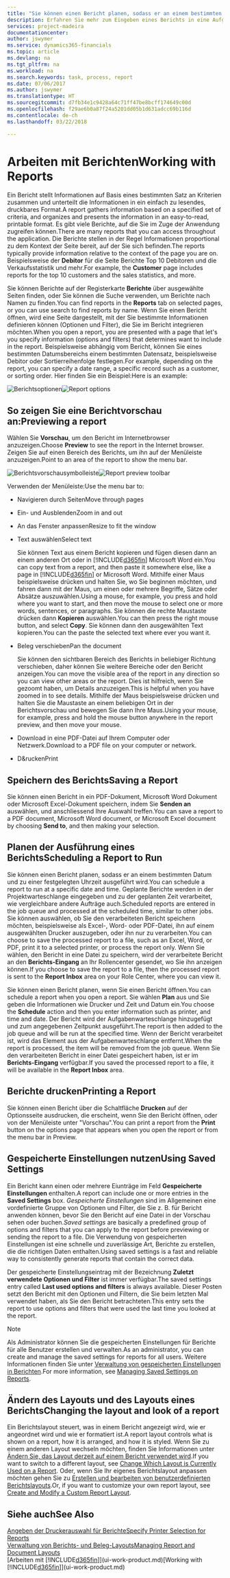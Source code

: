 ```yaml
---
title: "Sie können einen Bericht planen, sodass er an einem bestimmten Datum und zu einer festgelegten Uhrzeit ausgeführt wird | Microsoft Docs"
description: Erfahren Sie mehr zum Eingeben eines Berichts in eine Aufgabenwarteschlange und das Planen der Verarbeitung an einem bestimmten Datum und Uhrzeit.
services: project-madeira
documentationcenter: 
author: jswymer
ms.service: dynamics365-financials
ms.topic: article
ms.devlang: na
ms.tgt_pltfrm: na
ms.workload: na
ms.search.keywords: task, process, report
ms.date: 07/06/2017
ms.author: jswymer
ms.translationtype: HT
ms.sourcegitcommit: d7fb34e1c9428a64c71ff47be8bcff174649c00d
ms.openlocfilehash: f29ae6b0a87f24a5201dd05b1d631adcc69b116d
ms.contentlocale: de-ch
ms.lasthandoff: 03/22/2018

---
```

# <a name="working-with-reports"></a><span data-ttu-id="35209-103">Arbeiten mit Berichten</span><span class="sxs-lookup"><span data-stu-id="35209-103">Working with Reports</span></span>
<span data-ttu-id="35209-104">Ein Bericht stellt Informationen auf Basis eines bestimmten Satz an Kriterien zusammen und unterteilt die Informationen in ein einfach zu lesendes, druckbares Format.</span><span class="sxs-lookup"><span data-stu-id="35209-104">A report gathers information based on a specified set of criteria, and organizes and presents the information in an easy-to-read, printable format.</span></span> <span data-ttu-id="35209-105">Es gibt viele Berichte, auf die Sie im Zuge der Anwendung zugreifen können.</span><span class="sxs-lookup"><span data-stu-id="35209-105">There are many reports that you can access throughout the application.</span></span> <span data-ttu-id="35209-106">Die Berichte stellen in der Regel Informationen proportional zu dem Kontext der Seite bereit, auf der Sie sich befinden.</span><span class="sxs-lookup"><span data-stu-id="35209-106">The reports typically provide information relative to the context of the page you are on.</span></span> <span data-ttu-id="35209-107">Beispielsweise der **Debitor** für die Seite Berichte Top 10 Debitoren und die Verkaufsstatistik und mehr.</span><span class="sxs-lookup"><span data-stu-id="35209-107">For example, the **Customer** page includes reports for the top 10 customers and the sales statistics, and more.</span></span>

<span data-ttu-id="35209-108">Sie können Berichte auf der Registerkarte **Berichte** über ausgewählte Seiten finden, oder Sie können die Suche verwenden, um Berichte nach Namen zu finden.</span><span class="sxs-lookup"><span data-stu-id="35209-108">You can find reports in the **Reports** tab on selected pages, or you can use search to find reports by name.</span></span> <span data-ttu-id="35209-109">Wenn Sie einen Bericht öffnen, wird eine Seite dargestellt, mit der Sie bestimmte Informationen definieren können (Optionen und Filter), die Sie im Bericht integrieren möchten.</span><span class="sxs-lookup"><span data-stu-id="35209-109">When you open a report, you are presented with a page that let's you specify information (options and filters) that determines want to include in the report.</span></span> <span data-ttu-id="35209-110">Beispielsweise abhängig vom Bericht, können Sie eines bestimmten Datumsbereichs einem bestimmten Datensatz, beispielsweise Debitor oder Sortierreihenfolge festlegen.</span><span class="sxs-lookup"><span data-stu-id="35209-110">For example, depending on the report, you can specify a date range, a specific record such as a customer, or sorting order.</span></span> <span data-ttu-id="35209-111">Hier finden Sie ein Beispiel:</span><span class="sxs-lookup"><span data-stu-id="35209-111">Here is an example:</span></span>

<span data-ttu-id="35209-112">![Berichtsoptionen](media/report_options.png "Berichtsoptionen")</span><span class="sxs-lookup"><span data-stu-id="35209-112">![Report options](media/report_options.png "Report options")</span></span>

## <a name="previewing-a-report"></a><span data-ttu-id="35209-113">So zeigen Sie eine Berichtvorschau an:</span><span class="sxs-lookup"><span data-stu-id="35209-113">Previewing a report</span></span>
<span data-ttu-id="35209-114">Wählen Sie **Vorschau**, um den Bericht im Internetbrowser anzuzeigen.</span><span class="sxs-lookup"><span data-stu-id="35209-114">Choose **Preview** to see the report in the Internet browser.</span></span> <span data-ttu-id="35209-115">Zeigen Sie auf einen Bereich des Berichts, um ihn auf der Menüleiste anzuzeigen.</span><span class="sxs-lookup"><span data-stu-id="35209-115">Point to an area of the report to show the menu bar.</span></span>  

<span data-ttu-id="35209-116">![Berichtsvorschausymbolleiste](media/report_viewer.png "Berichtsvorschausymbolleiste")</span><span class="sxs-lookup"><span data-stu-id="35209-116">![Report preview toolbar](media/report_viewer.png "Report preview toolbar")</span></span>

<span data-ttu-id="35209-117">Verwenden der Menüleiste:</span><span class="sxs-lookup"><span data-stu-id="35209-117">Use the menu bar to:</span></span>

-   <span data-ttu-id="35209-118">Navigieren durch Seiten</span><span class="sxs-lookup"><span data-stu-id="35209-118">Move through pages</span></span>
-   <span data-ttu-id="35209-119">Ein- und Ausblenden</span><span class="sxs-lookup"><span data-stu-id="35209-119">Zoom in and out</span></span>
-   <span data-ttu-id="35209-120">An das Fenster anpassen</span><span class="sxs-lookup"><span data-stu-id="35209-120">Resize to fit the window</span></span>
-   <span data-ttu-id="35209-121">Text auswählen</span><span class="sxs-lookup"><span data-stu-id="35209-121">Select text</span></span>

    <span data-ttu-id="35209-122">Sie können Text aus einem Bericht kopieren und fügen diesen dann an einem anderen Ort oder in [!INCLUDE[d365fin](includes/d365fin_md.md)] Microsoft Word ein.</span><span class="sxs-lookup"><span data-stu-id="35209-122">You can copy text from a report, and then paste it somewhere else, like a page in [!INCLUDE[d365fin](includes/d365fin_md.md)] or Microsoft Word.</span></span>  <span data-ttu-id="35209-123">Mithilfe einer Maus beispielsweise drücken und halten Sie, wo Sie beginnen möchten, und fahren dann mit der Maus, um einen oder mehrere Begriffe, Sätze oder Absätze auszuwählen.</span><span class="sxs-lookup"><span data-stu-id="35209-123">Using a mouse, for example, you press and hold where you want to start, and then move the mouse to select one or more words, sentences, or paragraphs.</span></span> <span data-ttu-id="35209-124">Sie können die rechte Maustaste drücken dann **Kopieren** auswählen.</span><span class="sxs-lookup"><span data-stu-id="35209-124">You can then press the right mouse button, and select **Copy**.</span></span> <span data-ttu-id="35209-125">Sie können dann den ausgewählten Text kopieren.</span><span class="sxs-lookup"><span data-stu-id="35209-125">You can the paste the selected text where ever you want it.</span></span>
-   <span data-ttu-id="35209-126">Beleg verschieben</span><span class="sxs-lookup"><span data-stu-id="35209-126">Pan the document</span></span>

    <span data-ttu-id="35209-127">Sie können den sichtbaren Bereich des Berichts in beliebiger Richtung verschieben, daher können Sie weitere Bereiche oder den Bericht anzeigen.</span><span class="sxs-lookup"><span data-stu-id="35209-127">You can move the visible area of the report in any direction so you can view other areas or the report.</span></span> <span data-ttu-id="35209-128">Dies ist hilfreich, wenn Sie gezoomt haben, um Details anzuzeigen.</span><span class="sxs-lookup"><span data-stu-id="35209-128">This is helpful when you have zoomed in to see details.</span></span>  <span data-ttu-id="35209-129">Mithilfe der Maus beispielsweise drücken und halten Sie die Maustaste an einem beliebigen Ort in der  Berichtsvorschau und bewegen Sie dann Ihre Maus.</span><span class="sxs-lookup"><span data-stu-id="35209-129">Using your mouse, for example, press and hold the mouse button anywhere in the report preview, and then move your mouse.</span></span>

-   <span data-ttu-id="35209-130">Download in eine PDF-Datei auf Ihrem Computer oder Netzwerk.</span><span class="sxs-lookup"><span data-stu-id="35209-130">Download to a PDF file on your computer or network.</span></span>
-   <span data-ttu-id="35209-131">D&rucken</span><span class="sxs-lookup"><span data-stu-id="35209-131">Print</span></span>


## <a name="saving-a-report"></a><span data-ttu-id="35209-132">Speichern des Berichts</span><span class="sxs-lookup"><span data-stu-id="35209-132">Saving a Report</span></span>
<span data-ttu-id="35209-133">Sie können einen Bericht in ein PDF-Dokument, Microsoft Word Dokument oder Microsoft Excel-Dokument speichern, indem Sie **Senden an** auswählen, und anschliessend Ihre Auswahl treffen.</span><span class="sxs-lookup"><span data-stu-id="35209-133">You can save a report to a PDF document, Microsoft Word document, or Microsoft Excel document by choosing **Send to**, and then making your selection.</span></span>

## <a name="ScheduleReport"></a><span data-ttu-id="35209-134">Planen der Ausführung eines Berichts</span><span class="sxs-lookup"><span data-stu-id="35209-134">Scheduling a Report to Run</span></span>
<span data-ttu-id="35209-135">Sie können einen Bericht planen, sodass er an einem bestimmten Datum und zu einer festgelegten Uhrzeit ausgeführt wird.</span><span class="sxs-lookup"><span data-stu-id="35209-135">You can schedule a report to run at a specific date and time.</span></span> <span data-ttu-id="35209-136">Geplante Berichte werden in der Projektwarteschlange eingegeben und zu der geplanten Zeit verarbeitet, wie vergleichbare andere Aufträge auch.</span><span class="sxs-lookup"><span data-stu-id="35209-136">Scheduled reports are entered in the job queue and processed at the scheduled time, similar to other jobs.</span></span> <span data-ttu-id="35209-137">Sie können auswählen, ob Sie den verarbeiteten Bericht speichern möchten, beispielsweise als Excel-, Word- oder PDF-Datei, ihn auf einem ausgewählten Drucker auszugeben, oder ihn nur zu verarbeiten.</span><span class="sxs-lookup"><span data-stu-id="35209-137">You can choose to save the processed report to a file, such as an Excel, Word, or PDF, print it to a selected printer, or process the report only.</span></span> <span data-ttu-id="35209-138">Wenn Sie wählen, den Bericht in eine Datei zu speichern, wird der verarbeitete Bericht an den **Berichts-Eingang** an Ihr Rollencenter gesendet, wo Sie ihn anzeigen können.</span><span class="sxs-lookup"><span data-stu-id="35209-138">If you choose to save the report to a file, then the processed report is sent to the **Report Inbox** area on your Role Center, where you can view it.</span></span>

<span data-ttu-id="35209-139">Sie können einen Bericht planen, wenn Sie einen Bericht öffnen.</span><span class="sxs-lookup"><span data-stu-id="35209-139">You can schedule a report when you open a report.</span></span> <span data-ttu-id="35209-140">Sie wählen **Plan** aus und Sie geben die Informationen wie Drucker und Zeit und Datum ein.</span><span class="sxs-lookup"><span data-stu-id="35209-140">You choose the **Schedule** action and then you enter information such as printer, and time and date.</span></span> <span data-ttu-id="35209-141">Der Bericht wird der Aufgabenwarteschlange hinzugefügt und zum angegebenen Zeitpunkt ausgeführt.</span><span class="sxs-lookup"><span data-stu-id="35209-141">The report is then added to the job queue and will be run at the specified time.</span></span> <span data-ttu-id="35209-142">Wenn der Bericht verarbeitet ist, wird das Element aus der Aufgabenwarteschlange entfernt.</span><span class="sxs-lookup"><span data-stu-id="35209-142">When the report is processed, the item will be removed from the job queue.</span></span> <span data-ttu-id="35209-143">Wenn Sie den verarbeiteten Bericht in einer Datei gespeichert haben, ist er im **Berichts-Eingang** verfügbar.</span><span class="sxs-lookup"><span data-stu-id="35209-143">If you saved the processed report to a file, it will be available in the **Report Inbox** area.</span></span>

## <a name="PrintReport"></a><span data-ttu-id="35209-144">Berichte drucken</span><span class="sxs-lookup"><span data-stu-id="35209-144">Printing a Report</span></span>
<span data-ttu-id="35209-145">Sie können einen Bericht über die Schaltfläche **Drucken** auf der Optionsseite ausdrucken, die erscheint, wenn Sie den Bericht öffnen, oder von der Menüleiste unter "Vorschau".</span><span class="sxs-lookup"><span data-stu-id="35209-145">You can print a report from the **Print** button on the options page that appears when you open the report or from the menu bar in Preview.</span></span>

## <a name="using-saved-settings"></a><span data-ttu-id="35209-146">Gespeicherte Einstellungen nutzen</span><span class="sxs-lookup"><span data-stu-id="35209-146">Using Saved Settings</span></span>
<span data-ttu-id="35209-147">Ein Bericht kann einen oder mehrere Eiunträge im Feld **Gespeicherte Einstellungen** enthalten.</span><span class="sxs-lookup"><span data-stu-id="35209-147">A report can include one or more entries in the **Saved Settings** box.</span></span> <span data-ttu-id="35209-148">*Gespeicherte Einstellungen* sind im Allgemeinen eine vordefinierte Gruppe von Optionen und Filter, die Sie z. B. für Bericht anwenden können, bevor Sie den Bericht auf eine Datei in der Vorschau sehen oder buchen.</span><span class="sxs-lookup"><span data-stu-id="35209-148">*Saved settings* are basically a predefined group of options and filters that you can apply to the report before previewing or sending the report to a file.</span></span> <span data-ttu-id="35209-149">Die Verwendung von gespeicherten Einstellungen ist eine schnelle und zuverlässige Art, Berichte zu erstellen, die die richtigen Daten enthalten.</span><span class="sxs-lookup"><span data-stu-id="35209-149">Using saved settings is a fast and reliable way to consistently generate reports that contain the correct data.</span></span>

<span data-ttu-id="35209-150">Der gespeicherte Einstellungseintrag mit der Bezeichnung **Zuletzt verwendete Optionen und Filter** ist immer verfügbar.</span><span class="sxs-lookup"><span data-stu-id="35209-150">The saved settings entry called **Last used options and filters** is always available.</span></span> <span data-ttu-id="35209-151">Dieser Posten setzt den Bericht mit den Optionen und Filtern, die Sie beim letzten Mal verwendet haben, als Sie den Bericht betrachteten.</span><span class="sxs-lookup"><span data-stu-id="35209-151">This entry sets the report to use options and filters that were used the last time you looked at the report.</span></span>

>[!NOTE]
><span data-ttu-id="35209-152">Als Administrator können Sie die gespeicherten Einstellungen für Berichte für alle Benutzer erstellen und verwalten.</span><span class="sxs-lookup"><span data-stu-id="35209-152">As an administrator, you can create and manage the saved settings for reports for all users.</span></span> <span data-ttu-id="35209-153">Weitere Informationen finden Sie unter [Verwaltung von gespeicherten Einstellungen in Berichten](reports-saving-reusing-settings.md).</span><span class="sxs-lookup"><span data-stu-id="35209-153">For more information, see [Managing Saved Settings on Reports](reports-saving-reusing-settings.md).</span></span>

## <a name="changing-the-layout-and-look-of-a-report"></a><span data-ttu-id="35209-154">Ändern des Layouts und des Layouts eines Berichts</span><span class="sxs-lookup"><span data-stu-id="35209-154">Changing the layout and look of a report</span></span>
<span data-ttu-id="35209-155">Ein Berichtslayout steuert, was in einem Bericht angezeigt wird, wie er angeordnet wird und wie er formatiert ist.</span><span class="sxs-lookup"><span data-stu-id="35209-155">A report layout controls what is shown on a report, how it is arranged, and how it is styled.</span></span> <span data-ttu-id="35209-156">Wenn Sie zu einem anderen Layout wechseln möchten, finden Sie Informationen unter [Ändern Sie, das Layout derzeit auf einem Bericht verwendet wird](ui-how-change-layout-currently-used-report.md).</span><span class="sxs-lookup"><span data-stu-id="35209-156">If you want to switch to a different layout, see [Change Which Layout is Currently Used on a Report](ui-how-change-layout-currently-used-report.md).</span></span> <span data-ttu-id="35209-157">Oder, wenn Sie Ihr eigenes Berichtslayout anpassen möchten gehen Sie zu [Erstellen und bearbeiten von benutzerdefinierten Berichtslayouts](ui-how-create-custom-report-layout.md).</span><span class="sxs-lookup"><span data-stu-id="35209-157">Or, if you want to customize your own report layout, see [Create and Modify a Custom Report Layout](ui-how-create-custom-report-layout.md).</span></span>

## <a name="see-also"></a><span data-ttu-id="35209-158">Siehe auch</span><span class="sxs-lookup"><span data-stu-id="35209-158">See Also</span></span>
[<span data-ttu-id="35209-159">Angeben der Druckerauswahl für Berichte</span><span class="sxs-lookup"><span data-stu-id="35209-159">Specify Printer Selection for Reports</span></span>](ui-specify-printer-selection-reports.md)  
[<span data-ttu-id="35209-160">Verwaltung von Berichts- und Beleg-Layouts</span><span class="sxs-lookup"><span data-stu-id="35209-160">Managing Report and Document Layouts</span></span>](ui-manage-report-layouts.md)  
<span data-ttu-id="35209-161">[Arbeiten mit [!INCLUDE[d365fin](includes/d365fin_md.md)]](ui-work-product.md)</span><span class="sxs-lookup"><span data-stu-id="35209-161">[Working with [!INCLUDE[d365fin](includes/d365fin_md.md)]](ui-work-product.md)</span></span>

